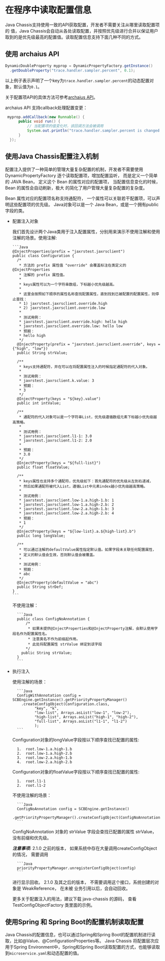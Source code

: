 # 在程序中读取配置信息

Java Chassis支持使用一致的API获取配置，开发者不需要关注从哪里读取配置项的
值，Java Chassis会自动从各处读取配置，并按照优先级进行合并以保证用户取到的是优先级最高的配置值。读取配置信息支持下面几种不同的方式。 

## 使用 archaius API

```java
DynamicDoubleProperty myprop = DynamicPropertyFactory.getInstance()
  .getDoubleProperty("trace.handler.sampler.percent", 0.1);
```

以上例子表示声明了一个key为`trace.handler.sampler.percent`的动态配置对象，默认值为`0.1`。

关于配置项API的具体方法可参考[archaius API][archaius]。

[archaius]: https://netflix.github.io/archaius/archaius-core-javadoc/com/netflix/config/DynamicPropertyFactory.html

archaius API 支持callback处理配置变更：

```java
 myprop.addCallback(new Runnable() {
      public void run() {
          // 当配置项的值变化时，该回调方法会被调用
          System.out.println("trace.handler.sampler.percent is changed!");
      }
  });
```

## 使用Java Chassis配置注入机制

配置注入提供了一种简单的管理大量复杂配置的机制，开发者不需要使用 DynamicPropertyFactory 逐个读取配置项，增加配置监听，
而是定义一个简单的 JAVA Bean， 定义这个 Bean 的属性对应的配置项， 当配置信息变化的时候， Bean 的属性会自动刷新，极大
的简化了用户管理大量复杂配置的复杂度。 

Bean 属性对应的配置项名称支持通配符， 一个属性可以关联若干配置项，可以声明这些配置项的优先级。 Java对象可以是一个
Java Bean，或是一个拥有public字段的类。

* 配置注入对象

  我们首先设计两个Java类用于注入配置属性，分别用来演示不使用注解和使用注解的场景。使用注解:

      ```Java
      @InjectProperties(prefix = "jaxrstest.jaxrsclient")
      public class Configuration {
        /*
         * 方法的 prefix 属性值 "override" 会覆盖标注在类定义的 @InjectProperties
         * 注解的 prefix 属性值。
         *
         * keys属性可以为一个字符串数组，下标越小优先级越高。
         *
         * 这里会按照如下顺序的属性名称查找配置属性，直到找到已被配置的配置属性，则停止查找：
         * 1) jaxrstest.jaxrsclient.override.high
         * 2) jaxrstest.jaxrsclient.override.low
         *
         * 测试用例：
         * jaxrstest.jaxrsclient.override.high: hello high
         * jaxrstest.jaxrsclient.override.low: hello low
         * 预期：
         * hello high
         */
        @InjectProperty(prefix = "jaxrstest.jaxrsclient.override", keys = {"high", "low"})
        public String strValue;
    
        /**
         * keys支持通配符，并在可以在将配置属性注入的时候指定通配符的代入对象。
         *
         * 测试用例：
         * jaxrstest.jaxrsclient.k.value: 3
         * 预期：
         * 3
         */
        @InjectProperty(keys = "${key}.value")
        public int intValue;
    
        /**
         * 通配符的代入对象可以是一个字符串List，优先级遵循数组元素下标越小优先级越高策略。
         *
         * 测试用例：
         * jaxrstest.jaxrsclient.l1-1: 3.0
         * jaxrstest.jaxrsclient.l1-2: 2.0
         *
         * 预期：
         * 3.0
         */
        @InjectProperty(keys = "${full-list}")
        public float floatValue;
    
        /**
         * keys属性也支持多个通配符，优先级如下：首先通配符的优先级从左到右递减，
         * 然后如果通配符被代入List，遵循List中元素index越小优先级越高策略。
         *
         * 测试用例：
         * jaxrstest.jaxrsclient.low-1.a.high-1.b: 1
         * jaxrstest.jaxrsclient.low-1.a.high-2.b: 2
         * jaxrstest.jaxrsclient.low-2.a.high-1.b: 3
         * jaxrstest.jaxrsclient.low-2.a.high-2.b: 4
         * 预期：
         * 1
         */
        @InjectProperty(keys = "${low-list}.a.${high-list}.b")
        public long longValue;
    
        /**
         * 可以通过注解的defaultValue属性指定默认值。如果字段未关联任何配置属性，
         * 定义的默认值会生效，否则默认值会被覆盖。
         *
         * 测试用例：
         * 预期：
         * abc
         */
        @InjectProperty(defaultValue = "abc")
        public String strDef;
      }
      ```

  不使用注解：

        ```Java
        public class ConfigNoAnnotation {
            /*
             * 如果未提供@InjectProperties和@InjectProperty注解，会默认使用字段名作为配置属性名。
             * 注意类名不作为前缀起作用。
             * 此处将配置属性 strValue 绑定到该字段
            */
          public String strValue;
        }
        ```

* 执行注入

  使用注解的场景：

        ```Java
        ConfigWithAnnotation config = SCBEngine.getInstance().getPriorityPropertyManager()
          .createConfigObject(Configuration.class,
                "key", "k",
                "low-list", Arrays.asList("low-1", "low-2"),
                "high-list", Arrays.asList("high-1", "high-2"),
                "full-list", Arrays.asList("l1-1", "l1-2")
                );
        ```

  Configuration对象的longValue字段按以下顺序查找已配置的属性:

        1.  root.low-1.a.high-1.b
        2.  root.low-1.a.high-2.b
        3.  root.low-2.a.high-1.b
        4.  root.low-2.a.high-2.b

  Configuration对象的floatValue字段按以下顺序查找已配置的属性:
  
        1.  root.l1-1
        2.  root.l1-2
    
  不使用注解的场景：

        ```Java
        ConfigNoAnnotation config = SCBEngine.getInstance()
          .getPriorityPropertyManager().createConfigObject(ConfigNoAnnotation.class);
        ```
        
  ConfigNoAnnotation 对象的 strValue 字段会查找已配置的属性 strValue，没有前缀和优先级。

  
  ***注意事项:*** 2.1.0 之前的版本， 如果系统中存在大量调用createConfigObject的情况， 需要调用

        ```Java
        priorityPropertyManager.unregisterConfigObject(config)
        ```
        
  进行显示回收。 2.1.0 及其之后的版本， 不需要调用这个接口，系统创建的对象是 WeakReference， 在未被
  业务引用以后，会自动回收。 

  更多关于配置注入的用法，建议下载 java-chassis 的源码， 查看 TestConfigObjectFactory 类里面的示例。

## 使用Spring 和 Spring Boot的配置机制读取配置

Java Chassis的配置信息，也可以通过Spring和Spring Boot的配置机制进行读取，比如@Value、@ConfigurationProperties等。 Java Chassis
将配置层次应用于Spring Environment中，Spring和Spring Boot读取配置的方式，也能够读取到`microservice.yaml`和动态配置的值。

